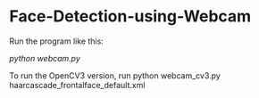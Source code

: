 
Face-Detection-using-Webcam
==================

Run the program like this:

*python webcam.py*

To run the OpenCV3 version, run python webcam_cv3.py haarcascade_frontalface_default.xml

